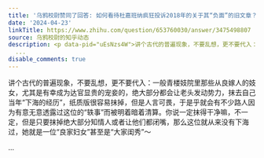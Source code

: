 ```yaml
---
title: '乌鸦校尉赞同了回答: 如何看待杜嘉班纳疯狂投诉2018年的关于其“负面”的旧文章？'
date: '2024-04-23'
linkTitle: https://www.zhihu.com/question/653760030/answer/3475498807
source: 乌鸦校尉的知乎动态
description: <p data-pid="uEsNzs4W">讲个古代的普遍现象，不要乱想，更不要代入：一般青楼妓院里那些从良嫁人的妓女，尤其是有幸成为达官显贵的宠妾的，绝大部分都会让老头发动势力，抹去自己当年“下海的经历”，纸质版很容易抹掉，但是人言可畏，于是乎就会有不少路人因为有意无意透露过这位的“轶事”而被明着暗着清算。你说一定抹得干净嘛，不一定，但是只要抹掉绝大部分知情人或者让他们都闭嘴，那么这位就从来没有下海过，她就是一位“良家妇女”甚至是“大家闺秀”～</p><p></p>
  ...
disable_comments: true
---
```

<p data-pid="uEsNzs4W">讲个古代的普遍现象，不要乱想，更不要代入：一般青楼妓院里那些从良嫁人的妓女，尤其是有幸成为达官显贵的宠妾的，绝大部分都会让老头发动势力，抹去自己当年“下海的经历”，纸质版很容易抹掉，但是人言可畏，于是乎就会有不少路人因为有意无意透露过这位的“轶事”而被明着暗着清算。你说一定抹得干净嘛，不一定，但是只要抹掉绝大部分知情人或者让他们都闭嘴，那么这位就从来没有下海过，她就是一位“良家妇女”甚至是“大家闺秀”～</p><p></p> ...